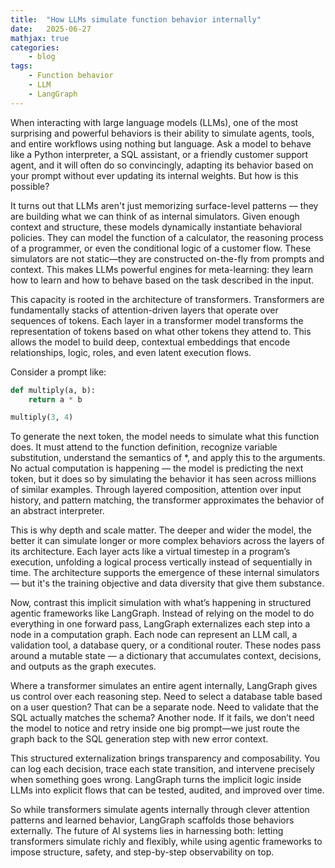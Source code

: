 ```yaml
---
title:  "How LLMs simulate function behavior internally"
date:   2025-06-27
mathjax: true
categories:
    - blog
tags: 
    - Function behavior
    - LLM
    - LangGraph
---
```


When interacting with large language models (LLMs), one of the most surprising and powerful behaviors is their ability to simulate agents, tools, and entire workflows using nothing but language. Ask a model to behave like a Python interpreter, a SQL assistant, or a friendly customer support agent, and it will often do so convincingly, adapting its behavior based on your prompt without ever updating its internal weights. But how is this possible?

It turns out that LLMs aren't just memorizing surface-level patterns — they are building what we can think of as internal simulators. Given enough context and structure, these models dynamically instantiate behavioral policies. They can model the function of a calculator, the reasoning process of a programmer, or even the conditional logic of a customer flow. These simulators are not static—they are constructed on-the-fly from prompts and context. This makes LLMs powerful engines for meta-learning: they learn how to learn and how to behave based on the task described in the input.

This capacity is rooted in the architecture of transformers. Transformers are fundamentally stacks of attention-driven layers that operate over sequences of tokens. Each layer in a transformer model transforms the representation of tokens based on what other tokens they attend to. This allows the model to build deep, contextual embeddings that encode relationships, logic, roles, and even latent execution flows.

Consider a prompt like:

```python
def multiply(a, b): 
    return a * b

multiply(3, 4)
```

To generate the next token, the model needs to simulate what this function does. It must attend to the function definition, recognize variable substitution, understand the semantics of *, and apply this to the arguments. No actual computation is happening — the model is predicting the next token, but it does so by simulating the behavior it has seen across millions of similar examples. Through layered composition, attention over input history, and pattern matching, the transformer approximates the behavior of an abstract interpreter.

This is why depth and scale matter. The deeper and wider the model, the better it can simulate longer or more complex behaviors across the layers of its architecture. Each layer acts like a virtual timestep in a program’s execution, unfolding a logical process vertically instead of sequentially in time. The architecture supports the emergence of these internal simulators — but it's the training objective and data diversity that give them substance.

Now, contrast this implicit simulation with what’s happening in structured agentic frameworks like LangGraph. Instead of relying on the model to do everything in one forward pass, LangGraph externalizes each step into a node in a computation graph. Each node can represent an LLM call, a validation tool, a database query, or a conditional router. These nodes pass around a mutable state — a dictionary that accumulates context, decisions, and outputs as the graph executes.

Where a transformer simulates an entire agent internally, LangGraph gives us control over each reasoning step. Need to select a database table based on a user question? That can be a separate node. Need to validate that the SQL actually matches the schema? Another node. If it fails, we don’t need the model to notice and retry inside one big prompt—we just route the graph back to the SQL generation step with new error context.

This structured externalization brings transparency and composability. You can log each decision, trace each state transition, and intervene precisely when something goes wrong. LangGraph turns the implicit logic inside LLMs into explicit flows that can be tested, audited, and improved over time.

So while transformers simulate agents internally through clever attention patterns and learned behavior, LangGraph scaffolds those behaviors externally. The future of AI systems lies in harnessing both: letting transformers simulate richly and flexibly, while using agentic frameworks to impose structure, safety, and step-by-step observability on top.